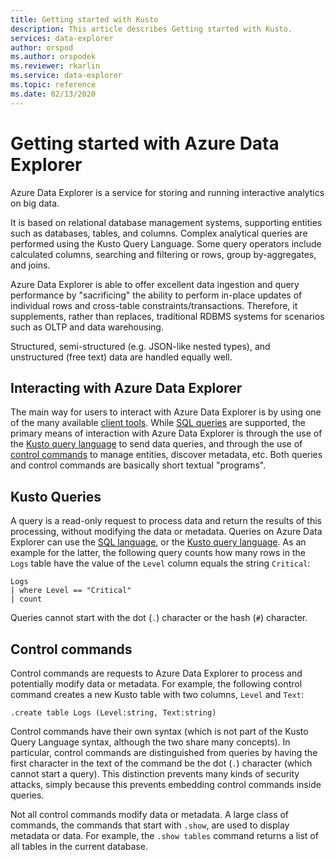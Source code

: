 ```yaml
---
title: Getting started with Kusto
description: This article describes Getting started with Kusto.
services: data-explorer
author: orspod
ms.author: orspodek
ms.reviewer: rkarlin
ms.service: data-explorer
ms.topic: reference
ms.date: 02/13/2020
---
```

# Getting started with Azure Data Explorer

Azure Data Explorer is a service for storing and running interactive analytics on big data.

It is based on relational database management systems, supporting entities such as databases, tables, and columns. Complex analytical queries are performed using the Kusto Query Language. Some query operators include calculated columns, searching and filtering or rows, group by-aggregates, and joins.

Azure Data Explorer is able to offer excellent data ingestion and query performance by "sacrificing" the ability to perform in-place updates of individual rows and cross-table constraints/transactions. Therefore, it supplements, rather than replaces, traditional RDBMS systems for scenarios such as OLTP and data warehousing.

Structured, semi-structured (e.g. JSON-like nested types), and unstructured (free text) data are handled equally well.

## Interacting with Azure Data Explorer

The main way for users to interact with Azure Data Explorer is by using one of the many available [client tools](../tools/index.md). While [SQL queries](../api/tds/t-sql.md) are supported, the primary means of interaction with Azure Data Explorer is through the use of the [Kusto query language](../query/index.md) to send data queries, and through the use of [control commands](../management/index.md) to manage entities, discover metadata, etc. Both queries and control commands are basically short textual "programs".

## Kusto Queries

A query is a read-only request to process data and return the results of this processing, without modifying the data or metadata. Queries on Azure Data Explorer
can use the [SQL language](../api/tds/t-sql.md), or the [Kusto query language](../query/index.md). As an example for the latter, the following query counts how many rows in the `Logs` table have the value of the `Level` column equals the string `Critical`:

```kusto
Logs
| where Level == "Critical"
| count
```

Queries cannot start with the dot (`.`) character or the hash (`#`) character.

## Control commands

Control commands are requests to Azure Data Explorer to process and potentially modify data or metadata. For example, the following control command creates a new Kusto table with two columns, `Level` and `Text`:

```kusto
.create table Logs (Level:string, Text:string)
```

Control commands have their own syntax (which is not part of the Kusto Query Language syntax, although the two share many concepts). In particular, control commands are distinguished from queries by having the first character in the text of the command be the dot (`.`) character (which cannot start a query).
This distinction prevents many kinds of security attacks, simply because this prevents embedding control commands inside queries.

Not all control commands modify data or metadata. A large class of commands, the commands that start with `.show`, are used to display metadata or data. For example, the `.show tables` command returns a list of all tables in the current database.
